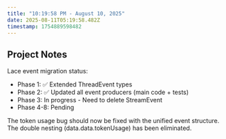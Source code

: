 ```yaml
---
title: "10:19:58 PM - August 10, 2025"
date: 2025-08-11T05:19:58.482Z
timestamp: 1754889598482
---
```


## Project Notes

Lace event migration status:
- Phase 1: ✅ Extended ThreadEvent types
- Phase 2: ✅ Updated all event producers (main code + tests)
- Phase 3: In progress - Need to delete StreamEvent
- Phase 4-8: Pending

The token usage bug should now be fixed with the unified event structure. The double nesting (data.data.tokenUsage) has been eliminated.
